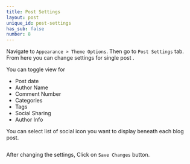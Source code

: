 ```yaml
---
title: Post Settings
layout: post
unique_id: post-settings
has_sub: false
number: 8
---
```


Navigate to `Appearance > Theme Options`. Then go to `Post Settings` tab. From here you can change settings for single post .

You can toggle view for

* Post date
* Author Name
* Comment Number
* Categories
* Tags
* Social Sharing
* Author Info

You can select list of social icon you want to display beneath each blog post.

<img alt="" src="{{ 'assets/images/8/8.1.png' | relative_url }}">

After changing the settings, Click on `Save Changes` button.



